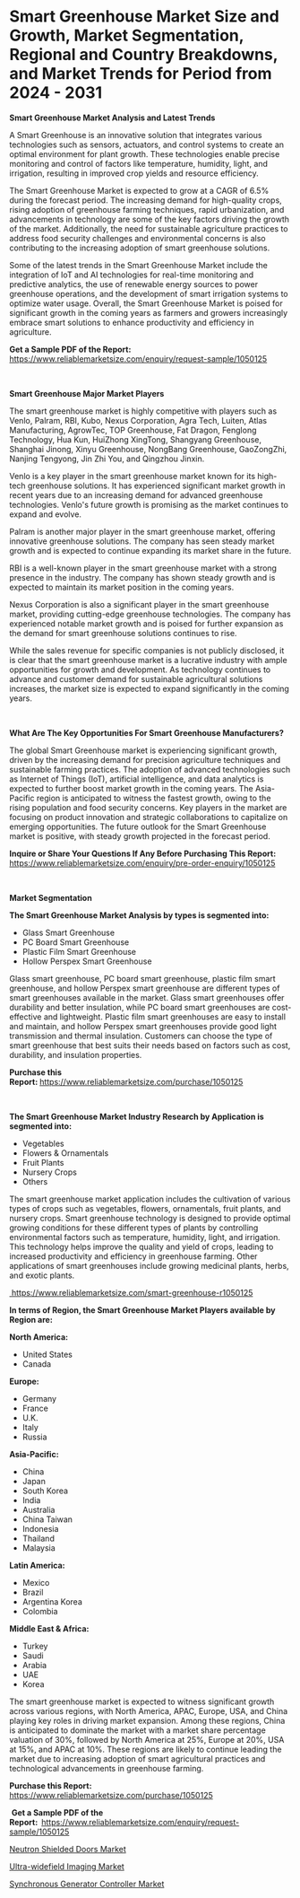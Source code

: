 <p><h1>Smart Greenhouse Market Size and Growth, Market Segmentation, Regional and Country Breakdowns, and Market Trends for Period from 2024 -  2031</h1></p><p><strong>Smart Greenhouse Market Analysis and Latest Trends</strong></p>
<p><p>A Smart Greenhouse is an innovative solution that integrates various technologies such as sensors, actuators, and control systems to create an optimal environment for plant growth. These technologies enable precise monitoring and control of factors like temperature, humidity, light, and irrigation, resulting in improved crop yields and resource efficiency.</p><p>The Smart Greenhouse Market is expected to grow at a CAGR of 6.5% during the forecast period. The increasing demand for high-quality crops, rising adoption of greenhouse farming techniques, rapid urbanization, and advancements in technology are some of the key factors driving the growth of the market. Additionally, the need for sustainable agriculture practices to address food security challenges and environmental concerns is also contributing to the increasing adoption of smart greenhouse solutions.</p><p>Some of the latest trends in the Smart Greenhouse Market include the integration of IoT and AI technologies for real-time monitoring and predictive analytics, the use of renewable energy sources to power greenhouse operations, and the development of smart irrigation systems to optimize water usage. Overall, the Smart Greenhouse Market is poised for significant growth in the coming years as farmers and growers increasingly embrace smart solutions to enhance productivity and efficiency in agriculture.</p></p>
<p><strong>Get a Sample PDF of the Report:&nbsp;</strong> <a href="https://www.reliablemarketsize.com/enquiry/request-sample/1050125">https://www.reliablemarketsize.com/enquiry/request-sample/1050125</a></p>
<p>&nbsp;</p>
<p><strong>Smart Greenhouse Major Market Players</strong></p>
<p><p>The smart greenhouse market is highly competitive with players such as Venlo, Palram, RBI, Kubo, Nexus Corporation, Agra Tech, Luiten, Atlas Manufacturing, AgrowTec, TOP Greenhouse, Fat Dragon, Fenglong Technology, Hua Kun, HuiZhong XingTong, Shangyang Greenhouse, Shanghai Jinong, Xinyu Greenhouse, NongBang Greenhouse, GaoZongZhi, Nanjing Tengyong, Jin Zhi You, and Qingzhou Jinxin.</p><p>Venlo is a key player in the smart greenhouse market known for its high-tech greenhouse solutions. It has experienced significant market growth in recent years due to an increasing demand for advanced greenhouse technologies. Venlo's future growth is promising as the market continues to expand and evolve.</p><p>Palram is another major player in the smart greenhouse market, offering innovative greenhouse solutions. The company has seen steady market growth and is expected to continue expanding its market share in the future.</p><p>RBI is a well-known player in the smart greenhouse market with a strong presence in the industry. The company has shown steady growth and is expected to maintain its market position in the coming years.</p><p>Nexus Corporation is also a significant player in the smart greenhouse market, providing cutting-edge greenhouse technologies. The company has experienced notable market growth and is poised for further expansion as the demand for smart greenhouse solutions continues to rise.</p><p>While the sales revenue for specific companies is not publicly disclosed, it is clear that the smart greenhouse market is a lucrative industry with ample opportunities for growth and development. As technology continues to advance and customer demand for sustainable agricultural solutions increases, the market size is expected to expand significantly in the coming years.</p></p>
<p>&nbsp;</p>
<p><strong>What Are The Key Opportunities For Smart Greenhouse Manufacturers?</strong></p>
<p><p>The global Smart Greenhouse market is experiencing significant growth, driven by the increasing demand for precision agriculture techniques and sustainable farming practices. The adoption of advanced technologies such as Internet of Things (IoT), artificial intelligence, and data analytics is expected to further boost market growth in the coming years. The Asia-Pacific region is anticipated to witness the fastest growth, owing to the rising population and food security concerns. Key players in the market are focusing on product innovation and strategic collaborations to capitalize on emerging opportunities. The future outlook for the Smart Greenhouse market is positive, with steady growth projected in the forecast period.</p></p>
<p><strong>Inquire or Share Your Questions If Any Before Purchasing This Report:</strong> <a href="https://www.reliablemarketsize.com/enquiry/pre-order-enquiry/1050125">https://www.reliablemarketsize.com/enquiry/pre-order-enquiry/1050125</a></p>
<p>&nbsp;</p>
<p><strong>Market Segmentation</strong></p>
<p><strong>The Smart Greenhouse Market Analysis by types is segmented into:</strong></p>
<p><ul><li>Glass Smart Greenhouse</li><li>PC Board Smart Greenhouse</li><li>Plastic Film Smart Greenhouse</li><li>Hollow Perspex Smart Greenhouse</li></ul></p>
<p><p>Glass smart greenhouse, PC board smart greenhouse, plastic film smart greenhouse, and hollow Perspex smart greenhouse are different types of smart greenhouses available in the market. Glass smart greenhouses offer durability and better insulation, while PC board smart greenhouses are cost-effective and lightweight. Plastic film smart greenhouses are easy to install and maintain, and hollow Perspex smart greenhouses provide good light transmission and thermal insulation. Customers can choose the type of smart greenhouse that best suits their needs based on factors such as cost, durability, and insulation properties.</p></p>
<p><strong>Purchase this Report:&nbsp;</strong><a href="https://www.reliablemarketsize.com/purchase/1050125">https://www.reliablemarketsize.com/purchase/1050125</a></p>
<p>&nbsp;</p>
<p><strong>The Smart Greenhouse Market Industry Research by Application is segmented into:</strong></p>
<p><ul><li>Vegetables</li><li>Flowers & Ornamentals</li><li>Fruit Plants</li><li>Nursery Crops</li><li>Others</li></ul></p>
<p><p>The smart greenhouse market application includes the cultivation of various types of crops such as vegetables, flowers, ornamentals, fruit plants, and nursery crops. Smart greenhouse technology is designed to provide optimal growing conditions for these different types of plants by controlling environmental factors such as temperature, humidity, light, and irrigation. This technology helps improve the quality and yield of crops, leading to increased productivity and efficiency in greenhouse farming. Other applications of smart greenhouses include growing medicinal plants, herbs, and exotic plants.</p></p>
<p><a href="https://www.reliablemarketsize.com/smart-greenhouse-r1050125">&nbsp;https://www.reliablemarketsize.com/smart-greenhouse-r1050125</a></p>
<p><strong>In terms of Region, the Smart Greenhouse Market Players available by Region are:</strong></p>
<p>
    <p> <strong> North America: </strong>
        <ul>
            <li>United States</li>
            <li>Canada</li>
        </ul>
        </p> 
    <p> <strong> Europe: </strong>
        <ul>
            <li>Germany</li>
            <li>France</li>
            <li>U.K.</li>
            <li>Italy</li>
            <li>Russia</li>
        </ul>
        </p> 
    <p> <strong> Asia-Pacific: </strong>
        <ul>
            <li>China</li>
            <li>Japan</li>
            <li>South Korea</li>
            <li>India</li>
            <li>Australia</li>
            <li>China Taiwan</li>
            <li>Indonesia</li>
            <li>Thailand</li>
            <li>Malaysia</li>
        </ul>
        </p> 
    <p> <strong> Latin America: </strong>
        <ul>
            <li>Mexico</li>
            <li>Brazil</li>
            <li>Argentina Korea</li>
            <li>Colombia</li>
        </ul>
        </p> 
    <p> <strong> Middle East & Africa: </strong>
        <ul>
            <li>Turkey</li>
            <li>Saudi</li>
            <li>Arabia</li>
            <li>UAE</li>
            <li>Korea</li>
        </ul>
    </p>
    </p>
<p><p>The smart greenhouse market is expected to witness significant growth across various regions, with North America, APAC, Europe, USA, and China playing key roles in driving market expansion. Among these regions, China is anticipated to dominate the market with a market share percentage valuation of 30%, followed by North America at 25%, Europe at 20%, USA at 15%, and APAC at 10%. These regions are likely to continue leading the market due to increasing adoption of smart agricultural practices and technological advancements in greenhouse farming.</p></p>
<p><strong>Purchase this Report: </strong><a href="https://www.reliablemarketsize.com/purchase/1050125">https://www.reliablemarketsize.com/purchase/1050125</a></p>
<p>&nbsp;<strong>Get a Sample PDF of the Report:&nbsp;&nbsp;</strong><a href="https://www.reliablemarketsize.com/enquiry/request-sample/1050125">https://www.reliablemarketsize.com/enquiry/request-sample/1050125</a></p>
<p><strong></strong></p>
<p><p><a href="https://medium.com/@tiannaorton6767/global-neutron-shielded-doors-market-status-2024-2031-and-forecast-by-region-product-end-327a766bea23">Neutron Shielded Doors Market</a></p><p><a href="https://medium.com/@jacobwilkins67/ultra-widefield-imaging-market-a-global-and-regional-analysis-focus-on-region-country-level-c109e442d1a5">Ultra-widefield Imaging Market</a></p><p><a href="https://github.com/AmbushAL/Market-Research-Report-List-1/blob/main/synchronous-generator-controller-market.md">Synchronous Generator Controller Market</a></p></p>